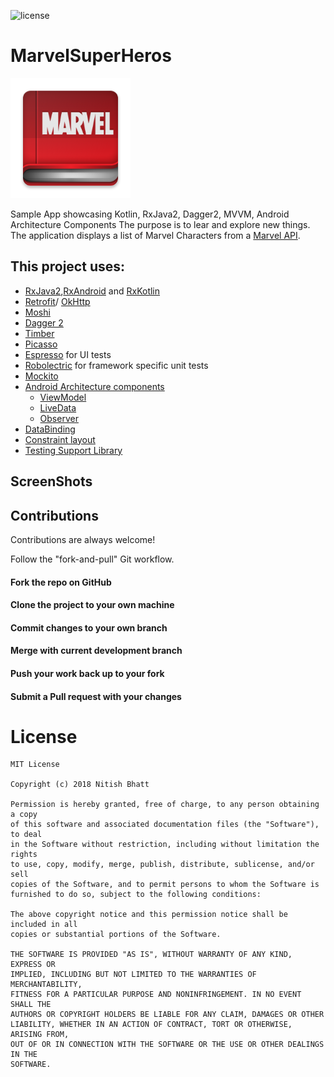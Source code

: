 ![license](https://img.shields.io/badge/license-MIT%20License-blue.svg)
# MarvelSuperHeros
![alt text](https://github.com/initishbhatt/MarvelSuperHeros/blob/dev/app/src/main/res/mipmap-xxxhdpi/ic_launcher.png)

Sample App showcasing Kotlin, RxJava2, Dagger2, MVVM, Android Architecture Components
The purpose is to lear and explore new things.
The application displays a list of Marvel Characters from a [Marvel API](https://developer.marvel.com/).


## This project uses:
- [RxJava2](https://github.com/ReactiveX/RxJava),[RxAndroid](https://github.com/ReactiveX/RxAndroid) and [RxKotlin](https://github.com/ReactiveX/Rxkotlin)
- [Retrofit](https://github.com/square/retrofit)/ [OkHttp](https://github.com/square/okhttp)
- [Moshi](https://github.com/square/moshi)
- [Dagger 2](https://google.github.io/dagger/) 
- [Timber](https://github.com/JakeWharton/timber)
- [Picasso](https://github.com/square/picasso)
- [Espresso](https://google.github.io/android-testing-support-library/) for UI tests
- [Robolectric](http://robolectric.org/) for framework specific unit tests
- [Mockito](http://site.mockito.org/)
- [Android Architecture components](https://developer.android.com/topic/libraries/architecture/index.html)
  - [ViewModel](https://developer.android.com/topic/libraries/architecture/viewmodel.html)
  - [LiveData](https://developer.android.com/topic/libraries/architecture/livedata.html)
  - [Observer](https://developer.android.com/reference/android/arch/lifecycle/Observer.html)
- [DataBinding](https://developer.android.com/topic/libraries/data-binding/index.html)
- [Constraint layout](https://developer.android.com/training/constraint-layout/index.html)
- [Testing Support Library](https://developer.android.com/topic/libraries/testing-support-library/index.html)

## ScreenShots

## Contributions 
Contributions are always welcome!

Follow the "fork-and-pull" Git workflow.

#### Fork the repo on GitHub
#### Clone the project to your own machine
#### Commit changes to your own branch
#### Merge with current development branch
#### Push your work back up to your fork
#### Submit a Pull request with your changes

# License
```
MIT License

Copyright (c) 2018 Nitish Bhatt

Permission is hereby granted, free of charge, to any person obtaining a copy
of this software and associated documentation files (the "Software"), to deal
in the Software without restriction, including without limitation the rights
to use, copy, modify, merge, publish, distribute, sublicense, and/or sell
copies of the Software, and to permit persons to whom the Software is
furnished to do so, subject to the following conditions:

The above copyright notice and this permission notice shall be included in all
copies or substantial portions of the Software.

THE SOFTWARE IS PROVIDED "AS IS", WITHOUT WARRANTY OF ANY KIND, EXPRESS OR
IMPLIED, INCLUDING BUT NOT LIMITED TO THE WARRANTIES OF MERCHANTABILITY,
FITNESS FOR A PARTICULAR PURPOSE AND NONINFRINGEMENT. IN NO EVENT SHALL THE
AUTHORS OR COPYRIGHT HOLDERS BE LIABLE FOR ANY CLAIM, DAMAGES OR OTHER
LIABILITY, WHETHER IN AN ACTION OF CONTRACT, TORT OR OTHERWISE, ARISING FROM,
OUT OF OR IN CONNECTION WITH THE SOFTWARE OR THE USE OR OTHER DEALINGS IN THE
SOFTWARE.
```
